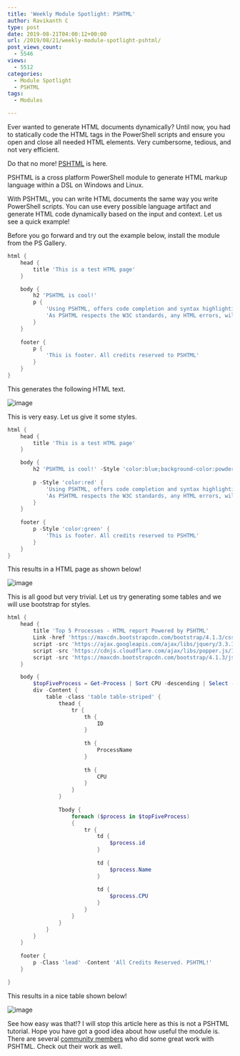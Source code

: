 ```yaml
---
title: 'Weekly Module Spotlight: PSHTML'
author: Ravikanth C
type: post
date: 2019-08-21T04:00:12+00:00
url: /2019/08/21/weekly-module-spotlight-pshtml/
post_views_count:
  - 5546
views:
  - 5512
categories:
  - Module Spotlight
  - PSHTML
tags:
  - Modules

---
```

Ever wanted to generate HTML documents dynamically? Until now, you had to statically code the HTML tags in the PowerShell scripts and ensure you open and close all needed HTML elements. Very cumbersome, tedious, and not very efficient.

Do that no more! [PSHTML](https://github.com/Stephanevg/PSHTML ) is here.

PSHTML is a cross platform PowerShell module to generate HTML markup language within a DSL on Windows and Linux.

With PSHTML, you can write HTML documents the same way you write PowerShell scripts. You can use every possible language artifact and generate HTML code dynamically based on the input and context. Let us see a quick example!

Before you go forward and try out the example below, install the module from the PS Gallery.

```powershell
html {
    head {
        title 'This is a test HTML page'
    }

    body {
        h2 'PSHTML is cool!'    
        p {
            'Using PSHTML, offers code completion and syntax highlighting from the the default powershell language.'
            'As PSHTML respects the W3C standards, any HTML errors, will be spotted immediately.'
        }
    }
    
    footer {
        p {
            'This is footer. All credits reserved to PSHTML'
        }
    }
}
```

This generates the following HTML text.

![image](/images/pshtml1.png)

This is very easy. Let us give it some styles. 

```powershell
html {
    head {
        title 'This is a test HTML page'
    }

    body {
        h2 'PSHTML is cool!' -Style 'color:blue;background-color:powderblue'
    
        p -Style 'color:red' {
            'Using PSHTML, offers code completion and syntax highlighting from the the default powershell language.'
            'As PSHTML respects the W3C standards, any HTML errors, will be spotted immediately.'
        }
    }
    
    footer {
        p -Style 'color:green' {
            'This is footer. All credits reserved to PSHTML'
        }
    }
}
```

This results in a HTML page as shown below!

![image](/images/pshtml2.png)

This is all good but very trivial. Let us try generating some tables and we will use bootstrap for styles.

```powershell
html {
    head {
        title 'Top 5 Processes - HTML report Powered by PSHTML'
        Link -href 'https://maxcdn.bootstrapcdn.com/bootstrap/4.1.3/css/bootstrap.min.css' -rel 'stylesheet'
        script -src 'https://ajax.googleapis.com/ajax/libs/jquery/3.3.1/jquery.min.js' -type 'text/javascript'
        script -src 'https://cdnjs.cloudflare.com/ajax/libs/popper.js/1.14.3/umd/popper.min.js' -type 'text/javascript'
        script -src 'https://maxcdn.bootstrapcdn.com/bootstrap/4.1.3/js/bootstrap.min.js' -type 'text/javascript'
    }

    body {
        $topFiveProcess = Get-Process | Sort CPU -descending | Select -first 5 -Property ID,ProcessName,CPU
        div -Content {
            table -class 'table table-striped' {
                thead {
                    tr {
                        th {
                            ID
                        }
        
                        th {
                            ProcessName
                        }
        
                        th {
                            CPU
                        }
                    }
                }
                                
                Tbody {
                    foreach ($process in $topFiveProcess)
                    {
                        tr {
                            td {
                                $process.id
                            }
            
                            td {
                                $process.Name
                            }
            
                            td {
                                $process.CPU
                            }
                        }
                    }
                }
            }
        }
    }
    
    footer {
        p -Class 'lead' -Content 'All Credits Reserved. PSHTML!'
    }

}
```

This results in a nice table shown below!

![image](/images/pshtml3.png)

See how easy was that!? I will stop this article here as this is not a PSHTML tutorial. Hope you have got a good idea about how useful the module is. There are several [community members](https://github.com/Stephanevg/PSHTML) who did some great work with PSHTML. Check out their work as well.
